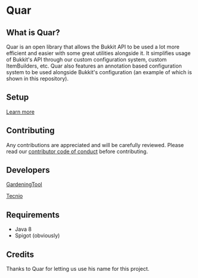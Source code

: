 # Quar

## What is Quar?
Quar is an open library that allows the Bukkit API to be used a lot more efficient and easier with some great utilities alongside it. It simplifies usage of Bukkit's API through our custom configuration system, custom ItemBuilders, etc. Quar also features an annotation based configuration system to be used alongside Bukkit's configuration (an example of which is shown in this repository).

## Setup

[Learn more](https://github.com/GardeningTool/Quar/wiki/Setup)

## Contributing

Any contributions are appreciated and will be carefully reviewed. Please read our [contributor code of conduct](https://github.com/GardeningTool/Quar/blob/main/CONTRIBUTOR_CODE_OF_CONDUCT.MD) before contributing.

## Developers
[GardeningTool](https://github.com/GardeningTool/)

[Tecnio](https://github.com/Tecnio/)

## Requirements

- Java 8
- Spigot (obviously)

## Credits

Thanks to Quar for letting us use his name for this project.